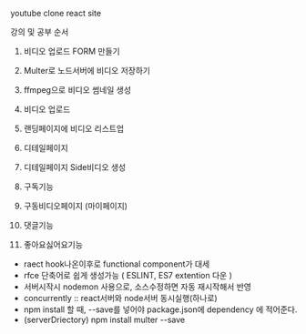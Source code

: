 youtube clone react site


강의 및 공부 순서

1. 비디오 업로드 FORM 만들기

2. Multer로 노드서버에 비디오 저장하기

3. ffmpeg으로 비디오 썸네일 생성

4. 비디오 업로드

5. 랜딩페이지에 비디오 리스트업

6. 디테일페이지

7. 디테일페이지 Side비디오 생성

8. 구독기능

9. 구동비디오페이지 (마이페이지)

10. 댓글기능

11. 좋아요싫어요기능





- raect hook나온이후로 functional component가 대세
- rfce 단축어로 쉽게 생성가능 ( ESLINT, ES7 extention 다운 )
- 서버시작시 nodemon 사용으로, 소스수정하면 자동 재시작해서 반영
- concurrently :: react서버와 node서버 동시실행(하나로)
- npm install 할 때, --save를  넣어야 package.json에 dependency 에 적어준다.
- (serverDriectory) npm install multer --save  